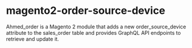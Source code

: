 # magento2-order-source-device
Ahmed_order is a Magento 2 module that adds a new order_source_device attribute to the sales_order table and provides GraphQL API endpoints to retrieve and update it.
